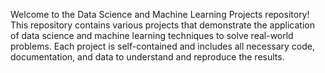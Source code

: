Welcome to the Data Science and Machine Learning Projects repository! This repository contains various projects that demonstrate the application of data science and machine learning techniques to solve real-world problems. Each project is self-contained and includes all necessary code, documentation, and data to understand and reproduce the results.
